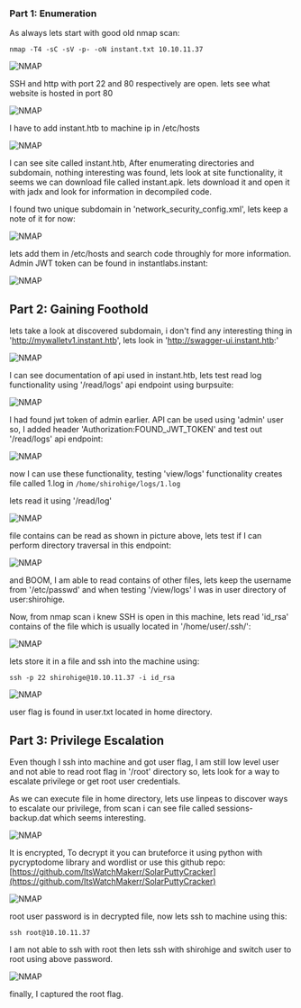 ### Part 1: Enumeration

As always lets start with good old nmap scan:

```
nmap -T4 -sC -sV -p- -oN instant.txt 10.10.11.37
```

![NMAP](/static/writeups/HTB-S-VI/instant/1.png)

SSH and http with port 22 and 80 respectively are open.
lets see what website is hosted in port 80

![NMAP](/static/writeups/HTB-S-VI/instant/2.png)

I have to add instant.htb to machine ip in /etc/hosts

![NMAP](/static/writeups/HTB-S-VI/instant/3.png)

I can see site called instant.htb, After enumerating directories and subdomain, nothing interesting was found, lets look at site functionality, it seems we can download file called instant.apk. lets download it and open it with jadx and look for information in decompiled code.

I found two unique subdomain in 'network_security_config.xml', lets keep a note of it for now:

![NMAP](/static/writeups/HTB-S-VI/instant/4.png)

lets add them in /etc/hosts and search code throughly for more information.
Admin JWT token can be found in instantlabs.instant:

![NMAP](/static/writeups/HTB-S-VI/instant/5.png)

## Part 2: Gaining Foothold

lets take a look at discovered subdomain, i don't find any interesting thing in 'http://mywalletv1.instant.htb', lets look in 'http://swagger-ui.instant.htb:'

![NMAP](/static/writeups/HTB-S-VI/instant/6.png)

I can see documentation of api used in instant.htb, lets test read log functionality using '/read/logs' api endpoint using burpsuite:

![NMAP](/static/writeups/HTB-S-VI/instant/7.png)

I had found jwt token of admin earlier. API can be used using 'admin' user so, I added header 'Authorization:FOUND_JWT_TOKEN' and test out '/read/logs' api endpoint:

![NMAP](/static/writeups/HTB-S-VI/instant/8.png)

now I can use these functionality, testing 'view/logs' functionality creates file called 1.log in `/home/shirohige/logs/1.log`

lets read it using '/read/log'

![NMAP](/static/writeups/HTB-S-VI/instant/9.png)

file contains can be read as shown in picture above, lets test if I can perform directory traversal in this endpoint:

![NMAP](/static/writeups/HTB-S-VI/instant/10.png)

and BOOM, I am able to read contains of other files, lets keep the username from '/etc/passwd' and when testing '/view/logs' I was in user directory of user:shirohige.

Now, from nmap scan i knew SSH is open in this machine, lets read 'id_rsa' contains of the file which is usually located in '/home/user/.ssh/':

![NMAP](/static/writeups/HTB-S-VI/instant/11.png)

lets store it in a file and ssh into the machine using:

```
ssh -p 22 shirohige@10.10.11.37 -i id_rsa
```

![NMAP](/static/writeups/HTB-S-VI/instant/12.png)

user flag is found in user.txt located in home directory.

## Part 3: Privilege Escalation

Even though I ssh into machine and got user flag, I am still low level user and not able to read root flag in '/root' directory so, lets look for a way to escalate privilege or get root user credentials.

As we can execute file in home directory, lets use linpeas to discover ways to escalate our privilege, from scan i can see file called sessions-backup.dat which seems interesting.

![NMAP](/static/writeups/HTB-S-VI/instant/13.png)

It is encrypted, To decrypt it you can bruteforce it using python with pycryptodome library and wordlist or use this github repo:
[https://github.com/ItsWatchMakerr/SolarPuttyCracker](https://github.com/ItsWatchMakerr/SolarPuttyCracker)

![NMAP](/static/writeups/HTB-S-VI/instant/14.png)

root user password is in decrypted file, now lets ssh to machine using this:

```
ssh root@10.10.11.37
```

I am not able to ssh with root then lets ssh with shirohige and switch user to root using above password.

![NMAP](/static/writeups/HTB-S-VI/instant/15.png)

finally, I captured the root flag.

